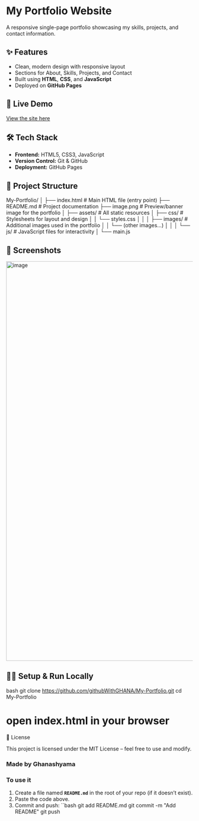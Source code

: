 # My Portfolio Website

A responsive single-page portfolio showcasing my skills, projects, and contact information.

## ✨ Features
- Clean, modern design with responsive layout
- Sections for About, Skills, Projects, and Contact
- Built using **HTML**, **CSS**, and **JavaScript**
- Deployed on **GitHub Pages**

## 🚀 Live Demo
[View the site here]([https://githubwithghana.github.io/My-Portfolio/](https://githubwithghana.github.io/My-Portfolio/))

## 🛠️ Tech Stack
- **Frontend:** HTML5, CSS3, JavaScript
- **Version Control:** Git & GitHub
- **Deployment:** GitHub Pages

## 📂 Project Structure
My-Portfolio/
│
├── index.html              # Main HTML file (entry point)
├── README.md               # Project documentation
├── image.png               # Preview/banner image for the portfolio
│
├── assets/                 # All static resources
│   ├── css/                # Stylesheets for layout and design
│   │   └── styles.css
│   │
│   ├── images/             # Additional images used in the portfolio
│   │   └── (other images...)
│   │
│   └── js/                 # JavaScript files for interactivity
│       └── main.js



## 📸 Screenshots
<img width="1920" height="1080" alt="image" src="https://github.com/user-attachments/assets/ba27cb5e-0370-4daf-afdb-57ab6ee2d5d3" />

## 🧑‍💻 Setup & Run Locally
bash
git clone https://github.com/githubWithGHANA/My-Portfolio.git
cd My-Portfolio
# open index.html in your browser
📄 License

This project is licensed under the MIT License – feel free to use and modify.

### Made by Ghanashyama

### To use it
1. Create a file named **`README.md`** in the root of your repo (if it doesn’t exist).
2. Paste the code above.
3. Commit and push:
   ``bash
   git add README.md
   git commit -m "Add README"
   git push
